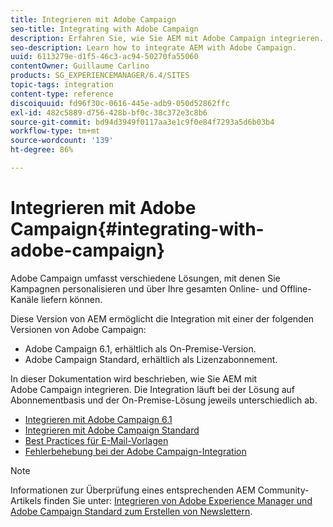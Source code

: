 ```yaml
---
title: Integrieren mit Adobe Campaign
seo-title: Integrating with Adobe Campaign
description: Erfahren Sie, wie Sie AEM mit Adobe Campaign integrieren.
seo-description: Learn how to integrate AEM with Adobe Campaign.
uuid: 6113279e-d1f5-46c3-ac94-50270fa55060
contentOwner: Guillaume Carlino
products: SG_EXPERIENCEMANAGER/6.4/SITES
topic-tags: integration
content-type: reference
discoiquuid: fd96f30c-0616-445e-adb9-050d52862ffc
exl-id: 482c5889-d756-428b-bf0c-38c372e3c8b6
source-git-commit: bd94d3949f0117aa3e1c9f0e84f7293a5d6b03b4
workflow-type: tm+mt
source-wordcount: '139'
ht-degree: 86%

---
```


# Integrieren mit Adobe Campaign{#integrating-with-adobe-campaign}

Adobe Campaign umfasst verschiedene Lösungen, mit denen Sie Kampagnen personalisieren und über Ihre gesamten Online- und Offline-Kanäle liefern können.

Diese Version von AEM ermöglicht die Integration mit einer der folgenden Versionen von Adobe Campaign:

* Adobe Campaign 6.1, erhältlich als On-Premise-Version.
* Adobe Campaign Standard, erhältlich als Lizenzabonnement.

In dieser Dokumentation wird beschrieben, wie Sie AEM mit Adobe Campaign integrieren. Die Integration läuft bei der Lösung auf Abonnementbasis und der On-Premise-Lösung jeweils unterschiedlich ab.

* [Integrieren mit Adobe Campaign 6.1](/help/sites-administering/campaignonpremise.md)
* [Integrieren mit Adobe Campaign Standard](/help/sites-administering/campaignstandard.md)
* [Best Practices für E-Mail-Vorlagen](/help/sites-administering/best-practices-for-email-templates.md)
* [Fehlerbehebung bei der Adobe Campaign-Integration](/help/sites-administering/troubleshooting-campaignintegration.md)

>[!NOTE]
>
>Informationen zur Überprüfung eines entsprechenden AEM Community-Artikels finden Sie unter: [Integrieren von Adobe Experience Manager und Adobe Campaign Standard zum Erstellen von Newslettern](https://helpx.adobe.com/de/experience-manager/using/aem_campaign.html).
